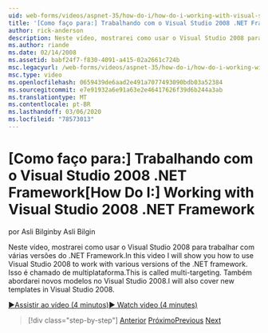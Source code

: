 ```yaml
---
uid: web-forms/videos/aspnet-35/how-do-i/how-do-i-working-with-visual-studio-2008-net-framework
title: '[Como faço para:] Trabalhando com o Visual Studio 2008 .NET Framework | Microsoft Docs'
author: rick-anderson
description: Neste vídeo, mostrarei como usar o Visual Studio 2008 para trabalhar com várias versões do .NET Framework. Isso é chamado de multiplataforma. Também vou...
ms.author: riande
ms.date: 02/14/2008
ms.assetid: babf24f7-f830-4091-a415-02a2661c724b
msc.legacyurl: /web-forms/videos/aspnet-35/how-do-i/how-do-i-working-with-visual-studio-2008-net-framework
msc.type: video
ms.openlocfilehash: 0659439de6aad2e491a7077493090bdb03a52384
ms.sourcegitcommit: e7e91932a6e91a63e2e46417626f39d6b244a3ab
ms.translationtype: MT
ms.contentlocale: pt-BR
ms.lasthandoff: 03/06/2020
ms.locfileid: "78573013"
---
```

# <a name="how-do-i-working-with-visual-studio-2008-net-framework"></a><span data-ttu-id="3bd30-105">[Como faço para:] Trabalhando com o Visual Studio 2008 .NET Framework</span><span class="sxs-lookup"><span data-stu-id="3bd30-105">[How Do I:] Working with Visual Studio 2008 .NET Framework</span></span>

<span data-ttu-id="3bd30-106">por Asli Bilgin</span><span class="sxs-lookup"><span data-stu-id="3bd30-106">by Asli Bilgin</span></span>

<span data-ttu-id="3bd30-107">Neste vídeo, mostrarei como usar o Visual Studio 2008 para trabalhar com várias versões do .NET Framework.</span><span class="sxs-lookup"><span data-stu-id="3bd30-107">In this video I will show you how to use Visual Studio 2008 to work with various versions of the .NET framework.</span></span> <span data-ttu-id="3bd30-108">Isso é chamado de multiplataforma.</span><span class="sxs-lookup"><span data-stu-id="3bd30-108">This is called multi-targeting.</span></span> <span data-ttu-id="3bd30-109">Também abordarei novos modelos no Visual Studio 2008.</span><span class="sxs-lookup"><span data-stu-id="3bd30-109">I will also cover new templates in Visual Studio 2008.</span></span>

[<span data-ttu-id="3bd30-110">&#9654;Assistir ao vídeo (4 minutos)</span><span class="sxs-lookup"><span data-stu-id="3bd30-110">&#9654; Watch video (4 minutes)</span></span>](https://channel9.msdn.com/Blogs/ASP-NET-Site-Videos/how-do-i-working-with-visual-studio-2008-net-framework)

> [!div class="step-by-step"]
> <span data-ttu-id="3bd30-111">[Anterior](how-do-i-cascading-style-sheets-in-visual-studio-2008.md)
> [Próximo](how-do-i-adding-elements-to-a-css-file-and-create-new-css-on-the-fly.md)</span><span class="sxs-lookup"><span data-stu-id="3bd30-111">[Previous](how-do-i-cascading-style-sheets-in-visual-studio-2008.md)
[Next](how-do-i-adding-elements-to-a-css-file-and-create-new-css-on-the-fly.md)</span></span>
